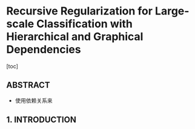 # Recursive Regularization for Large-scale Classification with Hierarchical and Graphical Dependencies

[toc]

## ABSTRACT
- 使用依赖关系来

## 1. INTRODUCTION

## 
